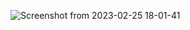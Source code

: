 ![Screenshot from 2023-02-25 18-01-41](https://user-images.githubusercontent.com/77203008/221368267-f7e3c3bf-34fc-4415-9a0b-a16e706dfc35.png)

